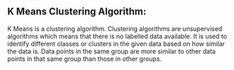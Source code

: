 <h2>K Means Clustering Algorithm:</h2>

K Means is a clustering algorithm. Clustering algorithms are unsupervised algorithms which means that there is no labelled data available. It is used to identify different classes or clusters in the given data based on how similar the data is. Data points in the same group are more similar to other data points in that same group than those in other groups. 
